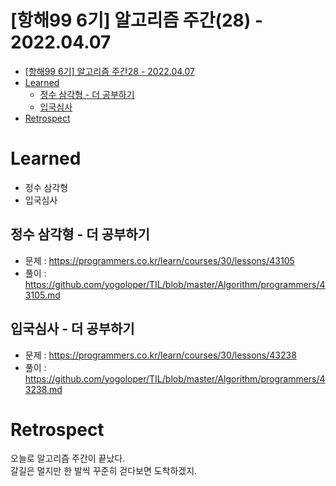 # [항해99 6기] 알고리즘 주간(28) - 2022.04.07

<!-- TOC -->

- [[항해99 6기] 알고리즘 주간28 - 2022.04.07](#%ED%95%AD%ED%95%B499-6%EA%B8%B0-%EC%95%8C%EA%B3%A0%EB%A6%AC%EC%A6%98-%EC%A3%BC%EA%B0%8428---20220407)
- [Learned](#learned)
  - [정수 삼각형 - 더 공부하기](#%EC%A0%95%EC%88%98-%EC%82%BC%EA%B0%81%ED%98%95---%EB%8D%94-%EA%B3%B5%EB%B6%80%ED%95%98%EA%B8%B0)
  - [입국심사](#%EC%9E%85%EA%B5%AD%EC%8B%AC%EC%82%AC)
- [Retrospect](#retrospect)

<!-- /TOC -->

# Learned
- 정수 삼각형
- 입국심사

## 정수 삼각형 - 더 공부하기
- 문제 : https://programmers.co.kr/learn/courses/30/lessons/43105
- 풀이 : https://github.com/yogoloper/TIL/blob/master/Algorithm/programmers/43105.md  

## 입국심사 - 더 공부하기
- 문제 : https://programmers.co.kr/learn/courses/30/lessons/43238
- 풀이 : https://github.com/yogoloper/TIL/blob/master/Algorithm/programmers/43238.md  

# Retrospect
오늘로 알고리즘 주간이 끝났다.  
갈길은 멀지만 한 발씩 꾸준히 걷다보면 도착하겠지.